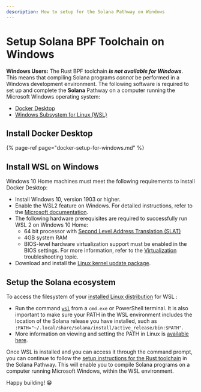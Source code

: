 ```yaml
---
description: How to setup for the Solana Pathway on Windows
---
```


# Setup Solana BPF Toolchain on Windows

**Windows Users:** The Rust BPF toolchain _**is not available for Windows**_.   
This means that compiling Solana programs _cannot_ be performed in a Windows development environment. The following software is required to set up and complete the **Solana** Pathway on a computer running the Microsoft Windows operating system:

* [Docker Desktop](https://docs.figment.io/network-documentation/extra-guides/docker-setup-for-windows)
* [Windows Subsystem for Linux \(WSL\)](https://docs.microsoft.com/en-us/windows/wsl/install-win10#manual-installation-steps)

## **Install Docker Desktop**

{% page-ref page="docker-setup-for-windows.md" %}

## **Install WSL on Windows**

Windows 10 Home machines must meet the following requirements to install Docker Desktop:

* Install Windows 10, version 1903 or higher. 
* Enable the WSL2 feature on Windows. For detailed instructions, refer to the [Microsoft documentation](https://docs.microsoft.com/en-us/windows/wsl/install-win10).
* The following hardware prerequisites are required to successfully run WSL 2 on Windows 10 Home:
  * 64 bit processor with [Second Level Address Translation \(SLAT\)](https://en.wikipedia.org/wiki/Second_Level_Address_Translation)
  * 4GB system RAM
  * BIOS-level hardware virtualization support must be enabled in the BIOS settings. For more information, refer to the [Virtualization](https://docs.docker.com/desktop/windows/troubleshoot/#virtualization) troubleshooting topic.
* Download and install the [Linux kernel update package](https://docs.microsoft.com/windows/wsl/wsl2-kernel).

## **Setup the Solana ecosystem**

To access the filesystem of your [installed Linux distribution](https://docs.microsoft.com/en-us/windows/wsl/install-win10#step-6---install-your-linux-distribution-of-choice) for WSL :

* Run the command [`wsl`](https://docs.microsoft.com/en-us/windows/wsl/reference) from a `cmd.exe` or PowerShell terminal. It is also important to make sure your PATH in the WSL environment includes the location of the Solana release you have installed, such as `:PATH="~/.local/share/solana/install/active_release/bin:$PATH"`.
* More information on viewing and setting the PATH in Linux is [available here](https://opensource.com/article/17/6/set-path-linux).

Once WSL is installed and you can access it through the command prompt, you can continue to follow the [setup instructions for the Rust toolchain](https://learn.figment.io/tutorials/deploy-solana-program#set-up-the-solana-c-l-i) in the Solana Pathway. This will enable you to compile Solana programs on a computer running Microsoft Windows, within the WSL environment.

Happy building! 😁



